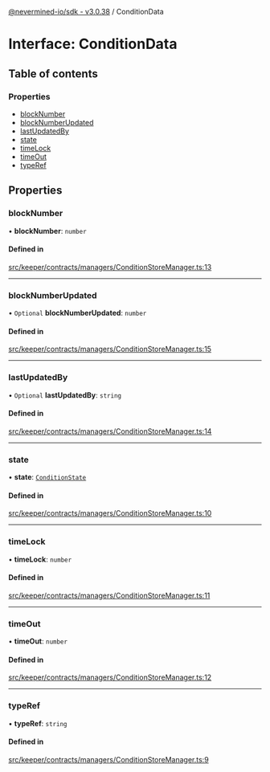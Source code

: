 [@nevermined-io/sdk - v3.0.38](../code-reference.md) / ConditionData

# Interface: ConditionData

## Table of contents

### Properties

- [blockNumber](ConditionData.md#blocknumber)
- [blockNumberUpdated](ConditionData.md#blocknumberupdated)
- [lastUpdatedBy](ConditionData.md#lastupdatedby)
- [state](ConditionData.md#state)
- [timeLock](ConditionData.md#timelock)
- [timeOut](ConditionData.md#timeout)
- [typeRef](ConditionData.md#typeref)

## Properties

### blockNumber

• **blockNumber**: `number`

#### Defined in

[src/keeper/contracts/managers/ConditionStoreManager.ts:13](https://github.com/nevermined-io/sdk-js/blob/19fc2a94ba4543472977483f1df808804d5fb1b7/src/keeper/contracts/managers/ConditionStoreManager.ts#L13)

---

### blockNumberUpdated

• `Optional` **blockNumberUpdated**: `number`

#### Defined in

[src/keeper/contracts/managers/ConditionStoreManager.ts:15](https://github.com/nevermined-io/sdk-js/blob/19fc2a94ba4543472977483f1df808804d5fb1b7/src/keeper/contracts/managers/ConditionStoreManager.ts#L15)

---

### lastUpdatedBy

• `Optional` **lastUpdatedBy**: `string`

#### Defined in

[src/keeper/contracts/managers/ConditionStoreManager.ts:14](https://github.com/nevermined-io/sdk-js/blob/19fc2a94ba4543472977483f1df808804d5fb1b7/src/keeper/contracts/managers/ConditionStoreManager.ts#L14)

---

### state

• **state**: [`ConditionState`](../enums/ConditionState.md)

#### Defined in

[src/keeper/contracts/managers/ConditionStoreManager.ts:10](https://github.com/nevermined-io/sdk-js/blob/19fc2a94ba4543472977483f1df808804d5fb1b7/src/keeper/contracts/managers/ConditionStoreManager.ts#L10)

---

### timeLock

• **timeLock**: `number`

#### Defined in

[src/keeper/contracts/managers/ConditionStoreManager.ts:11](https://github.com/nevermined-io/sdk-js/blob/19fc2a94ba4543472977483f1df808804d5fb1b7/src/keeper/contracts/managers/ConditionStoreManager.ts#L11)

---

### timeOut

• **timeOut**: `number`

#### Defined in

[src/keeper/contracts/managers/ConditionStoreManager.ts:12](https://github.com/nevermined-io/sdk-js/blob/19fc2a94ba4543472977483f1df808804d5fb1b7/src/keeper/contracts/managers/ConditionStoreManager.ts#L12)

---

### typeRef

• **typeRef**: `string`

#### Defined in

[src/keeper/contracts/managers/ConditionStoreManager.ts:9](https://github.com/nevermined-io/sdk-js/blob/19fc2a94ba4543472977483f1df808804d5fb1b7/src/keeper/contracts/managers/ConditionStoreManager.ts#L9)
